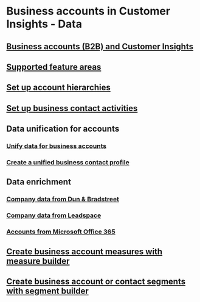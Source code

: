 # Business accounts in Customer Insights - Data
## [Business accounts (B2B) and Customer Insights](work-with-business-accounts.md)
## [Supported feature areas](supported-features-b2b.md)

## [Set up account hierarchies](account-hierarchies.md)
## [Set up business contact activities](activities-contacts.md)

## Data unification for accounts
### [Unify data for business accounts](data-unification-b2b.md)
### [Create a unified business contact profile](data-unification-contacts.md)

## Data enrichment
### [Company data from Dun & Bradstreet](enrichment-dnb.md)
### [Company data from Leadspace](enrichment-leadspace.md)
### [Accounts from Microsoft Office 365](enrichment-office.md)

## [Create business account measures with measure builder](measure-builder-b2b.md)
## [Create business account or contact segments with segment builder](segment-builder-b2b.md)
